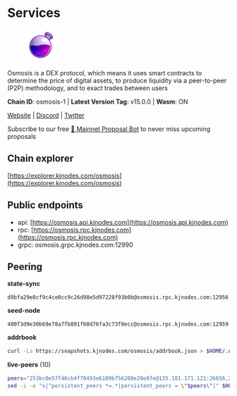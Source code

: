 # Services

<figure><img src="https://raw.githubusercontent.com/kj89/cosmos-images/main/logos/osmosis.png" alt=""><figcaption></figcaption></figure>

Osmosis is a DEX protocol, which means it uses smart contracts  to determine the price of digital assets, to produce liquidity  via a peer-to-peer (P2P) methodology, and to exact trades between users

**Chain ID**: osmosis-1 | **Latest Version Tag**: v15.0.0 | **Wasm**: ON

[Website](https://osmosis.zone) | [Discord](https://discord.gg/osmosis) | [Twitter](https://twitter.com/osmosiszone)



Subscribe to our free [🤖 Mainnet Proposal Bot](https://t.me/kjnodes_proposal_bot) to never miss upcoming proposals


## Chain explorer
[https://explorer.kjnodes.com/osmosis](https://explorer.kjnodes.com/osmosis)

## Public endpoints

* api: [https://osmosis.api.kjnodes.com](https://osmosis.api.kjnodes.com)
* rpc: [https://osmosis.rpc.kjnodes.com](https://osmosis.rpc.kjnodes.com)
* grpc: osmosis.grpc.kjnodes.com:12990

## Peering

**state-sync**

```text
d9bfa29e0cf9c4ce0cc9c26d98e5d97228f93b0b@osmosis.rpc.kjnodes.com:12956
```

**seed-node**

```text
400f3d9e30b69e78a7fb891f60d76fa3c73f0ecc@osmosis.rpc.kjnodes.com:12959
```

**addrbook**
```bash
curl -Ls https://snapshots.kjnodes.com/osmosis/addrbook.json > $HOME/.osmosisd/config/addrbook.json
```

**live-peers** (10)
```bash
peers="253bc0e57f48cb4f70493e6109b756208e20e8fe@135.181.171.121:26656,2f4c0337b2522034a614a5cb2c61a891fe753c03@5.9.81.187:29656,914865f0b02d76c48c5369457cf5aa4173d06ed8@54.169.236.90:26656,ac2fbcb5de633d136a942c28c3049e3edbc6e69a@85.239.233.61:2000,c7fb97358712f447ca0689e814fe8c965a71b314@65.21.133.114:26656,95dbddda671081fb433871fa612ff5291242d93d@45.67.221.200:26656,0419c998d6aac0afdb05808ad9a935670248e209@65.108.204.56:26656,4e38d3caa1554d7f46a2654fa9997554c13f61f2@95.216.96.61:26656,e1b058e5cfa2b836ddaa496b10911da62dcf182e@23.88.21.234:26656,d9bfa29e0cf9c4ce0cc9c26d98e5d97228f93b0b@65.109.88.38:12956"
sed -i -e "s|^persistent_peers *=.*|persistent_peers = \"$peers\"|" $HOME/.osmosisd/config/config.toml
```
